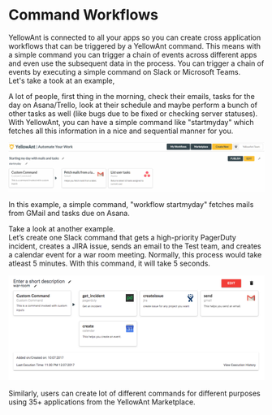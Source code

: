 # Command Workflows

YellowAnt is connected to all your apps so you can create cross application workflows that can be triggered by a YellowAnt command. This means with a simple command you can trigger a chain of events across different apps and even use the subsequent data in the process. You can trigger a chain of events by executing a simple command on Slack or Microsoft Teams.  
Let's take a took at an example,

A lot of people, first thing in the morning, check their emails, tasks for the day on Asana/Trello, look at their schedule and maybe perform a bunch of other tasks as well \(like bugs due to be fixed or checking server statuses\). With YellowAnt, you can have a simple command like "startmyday" which fetches all this information in a nice and sequential manner for you.

![](../../.gitbook/assets/image%20%2847%29.png)

In this example, a simple command, "workflow startmyday" fetches mails from GMail and tasks due on Asana.

Take a look at another example.  
Let’s create one Slack command that gets a high-priority PagerDuty incident, creates a JIRA issue, sends an email to the Test team, and creates a calendar event for a war room meeting. Normally, this process would take atleast 5 minutes. With this command, it will take 5 seconds.

![](../../.gitbook/assets/image%20%281%29.png)

Similarly, users can create lot of different commands for different purposes using 35+ applications from the YellowAnt Marketplace.

